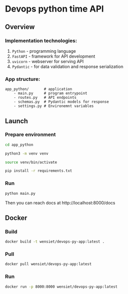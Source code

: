 # Devops python time API

## Overview

### Implementation technologies:

1) `Python` - programming language
2) `FastAPI` - framework for API development
3) `uvicorn` - webserver for serving API
4) `Pydantic` - for data validation and response serialization

### App structure:

```
app_python/       # application
    - main.py     # program entrypoint
    - routes.py   # API endpoints
    - schemas.py  # Pydantic models for response
    - settings.py # Environemnt variables
```

## Launch

### Prepare environment

```bash
cd app_python
```

```bash
python3 -m venv venv
```

```bash
source venv/bin/activate
```

```bash
pip install -r requirements.txt
```

### Run

```bash
python main.py
```

Then you can reach docs at http://localhost:8000/docs

## Docker

### Build

```bash
docker build -t wensiet/devops-py-app:latest .
```

### Pull

```bash
docker pull wensiet/devops-py-app:latest
```

### Run

```bash
docker run -p 8000:8000 wensiet/devops-py-app:latest
```
